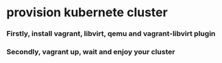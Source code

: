 # provision kubernete cluster

### Firstly, install vagrant, libvirt, qemu and vagrant-libvirt plugin
### Secondly, vagrant up, wait and enjoy your cluster
